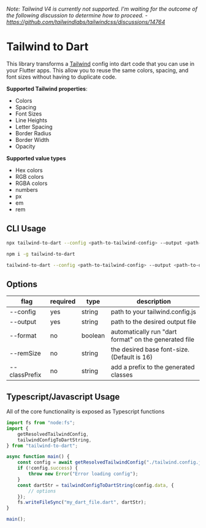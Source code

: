 _Note: Tailwind V4 is currently not supported. I'm waiting for the outcome of the following discussion to determine how to proceed. - https://github.com/tailwindlabs/tailwindcss/discussions/14764_

# Tailwind to Dart

This library transforms a [Tailwind](https://tailwindcss.com/) config into dart code that you can use in your Flutter apps. This allow you to reuse the same colors, spacing, and font sizes without having to duplicate code.

**Supported Tailwind properties**:

- Colors
- Spacing
- Font Sizes
- Line Heights
- Letter Spacing
- Border Radius
- Border Width
- Opacity

**Supported value types**

- Hex colors
- RGB colors
- RGBA colors
- numbers
- px
- em
- rem

## CLI Usage

```bash
npx tailwind-to-dart --config <path-to-tailwind-config> --output <path-to-output-file>
```

```bash
npm i -g tailwind-to-dart

tailwind-to-dart --config <path-to-tailwind-config> --output <path-to-output-file>
```

## Options

| flag          | required | type    | description                                           |
| ------------- | -------- | ------- | ----------------------------------------------------- |
| --config      | yes      | string  | path to your tailwind.config.js                       |
| --output      | yes      | string  | path to the desired output file                       |
| --format      | no       | boolean | automatically run "dart format" on the generated file |
| --remSize     | no       | string  | the desired base font-size. (Default is 16)           |
| --classPrefix | no       | string  | add a prefix to the generated classes                 |

## Typescript/Javascript Usage

All of the core functionality is exposed as Typescript functions

```ts
import fs from "node:fs";
import {
    getResolvedTailwindConfig,
    tailwindConfigToDartString,
} from "tailwind-to-dart";

async function main() {
    const config = await getResolvedTailwindConfig("./tailwind.config.js");
    if (!config.success) {
        throw new Error("Error loading config");
    }
    const dartStr = tailwindConfigToDartString(config.data, {
        // options
    });
    fs.writeFileSync("my_dart_file.dart", dartStr);
}

main();
```
